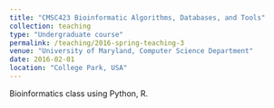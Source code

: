```yaml
---
title: "CMSC423 Bioinformatic Algorithms, Databases, and Tools"
collection: teaching
type: "Undergraduate course"
permalink: /teaching/2016-spring-teaching-3
venue: "University of Maryland, Computer Science Department"
date: 2016-02-01
location: "College Park, USA"
---
```


Bioinformatics class using Python, R.